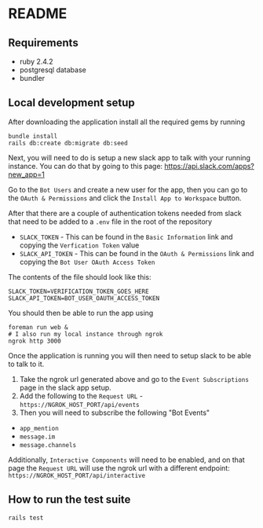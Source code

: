 # README

## Requirements

* ruby 2.4.2
* postgresql database
* bundler

## Local development setup

After downloading the application install all the required gems by running

```
bundle install
rails db:create db:migrate db:seed
```

Next, you will need to do is setup a new slack app to talk with your running instance.  You can do that by going to this page: https://api.slack.com/apps?new_app=1

Go to the `Bot Users` and create a new user for the app, then you can go to the `OAuth & Permissions` and click the `Install App to Workspace` button.

After that there are a couple of authentication tokens needed from slack that need to be added to a `.env` file in the root of the repository

* `SLACK_TOKEN` - This can be found in the `Basic Information` link and copying the `Verfication Token` value
* `SLACK_API_TOKEN` - This can be found in the `OAuth & Permissions` link and copying the `Bot User OAuth Access Token`

The contents of the file should look like this:

```
SLACK_TOKEN=VERIFICATION_TOKEN_GOES_HERE
SLACK_API_TOKEN=BOT_USER_OAUTH_ACCESS_TOKEN
```

You should then be able to run the app using

```
foreman run web &
# I also run my local instance through ngrok
ngrok http 3000
```

Once the application is running you will then need to setup slack to be able to talk to it.  
1. Take the ngrok url generated above and go to the `Event Subscriptions` page in the slack app setup.  
2. Add the following to the `Request URL` - `https://NGROK_HOST_PORT/api/events`
3. Then you will need to subscribe the following "Bot Events"
  * `app_mention`
  * `message.im`
  * `message.channels`



Additionally, `Interactive Components` will need to be enabled, and on that page the `Request URL` will use the ngrok url with a different endpoint: `https://NGROK_HOST_PORT/api/interactive`



## How to run the test suite

```
rails test
```
